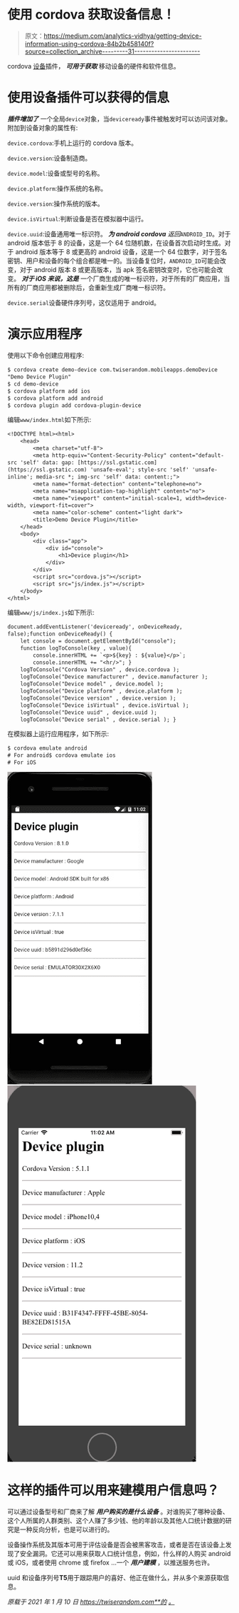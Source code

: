 # 使用 cordova 获取设备信息！

> 原文：<https://medium.com/analytics-vidhya/getting-device-information-using-cordova-84b2b458140f?source=collection_archive---------31----------------------->

cordova [设备](https://www.npmjs.com/package/cordova-plugin-device)插件， ***可用于获取*** 移动设备的硬件和软件信息。

# 使用设备插件可以获得的信息

***插件增加了*** 一个全局`device`对象，当`deviceready`事件被触发时可以访问该对象。附加到设备对象的属性有:

`device.cordova`:手机上运行的 cordova 版本。

`device.version`:设备制造商。

`device.model`:设备或型号的名称。

`device.platform`:操作系统的名称。

`device.version`:操作系统的版本。

`device.isVirtual`:判断设备是否在模拟器中运行。

`device.uuid`:设备通用唯一标识符。 ***为 android cordova*** *返回*`ANDROID_ID`。对于 android 版本低于 8 的设备，这是一个 64 位随机数，在设备首次启动时生成。对于 android 版本等于 8 或更高的 android 设备，这是一个 64 位数字，对于签名密钥、用户和设备的每个组合都是唯一的。当设备复位时，`ANDROID_ID`可能会改变，对于 android 版本 8 或更高版本，当 apk 签名密钥改变时，它也可能会改变。
***对于 iOS 来说，这是*** 一个厂商生成的唯一标识符，对于所有的厂商应用，当所有的厂商应用都被删除后，会重新生成厂商唯一标识符。

`device.serial`设备硬件序列号，这仅适用于 android。

# 演示应用程序

使用以下命令创建应用程序:

```
$ cordova create demo-device com.twiserandom.mobileapps.demoDevice  "Demo Device Plugin"
$ cd demo-device
$ cordova platform add ios
$ cordova platform add android
$ cordova plugin add cordova-plugin-device
```

编辑`www/index.html`如下所示:

```
<!DOCTYPE html><html>
    <head>
        <meta charset="utf-8">
        <meta http-equiv="Content-Security-Policy" content="default-src 'self' data: gap: [https://ssl.gstatic.com](https://ssl.gstatic.com) 'unsafe-eval'; style-src 'self' 'unsafe-inline'; media-src *; img-src 'self' data: content:;">
        <meta name="format-detection" content="telephone=no">
        <meta name="msapplication-tap-highlight" content="no">
        <meta name="viewport" content="initial-scale=1, width=device-width, viewport-fit=cover">
        <meta name="color-scheme" content="light dark">
        <title>Demo Device Plugin</title>
    </head>
    <body>
        <div class="app">
            <div id="console">
                <h1>Device plugin</h1>
            </div>
        </div>
        <script src="cordova.js"></script>
        <script src="js/index.js"></script>
    </body>
</html>
```

编辑`www/js/index.js`如下所示:

```
document.addEventListener('deviceready', onDeviceReady, false);function onDeviceReady() {
    let console = document.getElementById("console");
    function logToConsole(key , value){
        console.innerHTML += `<p>${key} : ${value}</p>`;
        console.innerHTML += "<hr/>"; }
    logToConsole("Cordova Version" , device.cordova );
    logToConsole("Device manufacturer" , device.manufacturer );
    logToConsole("Device model" , device.model );
    logToConsole("Device platform" , device.platform );
    logToConsole("Device version" , device.version );
    logToConsole("Device isVirtual" , device.isVirtual );
    logToConsole("Device uuid" , device.uuid );
    logToConsole("Device serial" , device.serial ); }
```

在模拟器上运行应用程序，如下所示:

```
$ cordova emulate android 
# For android$ cordova emulate ios
# For iOS
```

![](img/6d795cfa10accef14ca0c9f89d4a58f6.png)![](img/c581d37e77e4118266e13a9acb2e6c1c.png)

# 这样的插件可以用来建模用户信息吗？

可以通过设备型号和厂商来了解 ***用户购买的是什么设备*** 。对谁购买了哪种设备、这个人所属的人群类别、这个人赚了多少钱、他的年龄以及其他人口统计数据的研究是一种反向分析，也是可以进行的。

设备操作系统及其版本可用于评估设备是否会被黑客攻击，或者是否在该设备上发现了安全漏洞。它还可以用来获取人口统计信息，例如，什么样的人购买 android 或 iOS，或者使用 chrome 或 firefox …一个 ***用户建模*** ，以推送服务也许。

uuid 和设备序列号**T5**用于跟踪用户的喜好、他正在做什么，并从多个来源获取信息。

*原载于 2021 年 1 月 10 日 https://twiserandom.com**的* [*。*](https://twiserandom.com/cordova/getting-device-information-using-cordova/)